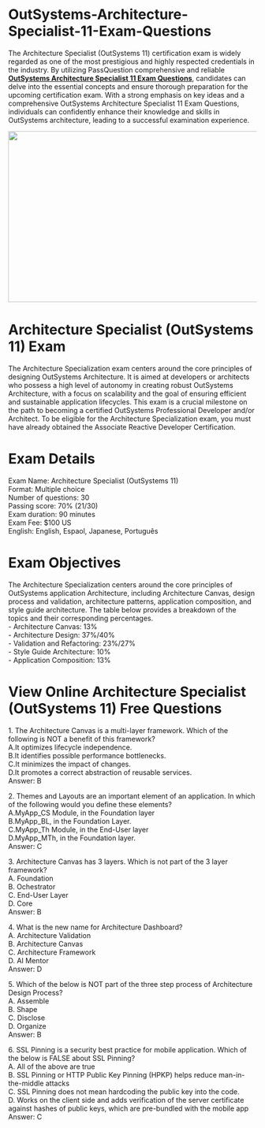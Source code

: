 # OutSystems-Architecture-Specialist-11-Exam-Questions
<p>The Architecture Specialist (OutSystems 11) certification exam is widely regarded as one of the most prestigious and highly respected credentials in the industry. By utilizing PassQuestion comprehensive and reliable <strong><a href="https://www.passquestion.com/architecture-specialist-11.html">OutSystems Architecture Specialist 11 Exam Questions</a></strong>, candidates can delve into the essential concepts and ensure thorough preparation for the upcoming certification exam. With a strong emphasis on key ideas and a comprehensive OutSystems Architecture Specialist 11 Exam Questions, individuals can confidently enhance their knowledge and skills in OutSystems architecture, leading to a successful examination experience.</p>

<p><img alt="" src="https://www.passquestion.com/uploads/pqcom/images/20231120/fb3b937ecfba659ef840eb222aaff86a.png" style="height:347px; width:618px" /></p>

<h1>Architecture Specialist (OutSystems 11) Exam</h1>

<p>The Architecture Specialization exam centers around the core principles of designing OutSystems Architecture. It is aimed at developers or architects who possess a high level of autonomy in creating robust OutSystems Architecture, with a focus on scalability and the goal of ensuring efficient and sustainable application lifecycles. This exam is a crucial milestone on the path to becoming a certified OutSystems Professional Developer and/or Architect. To be eligible for the Architecture Specialization exam, you must have already obtained the Associate Reactive Developer Certification.</p>

<h1>Exam Details</h1>

<p>Exam Name: Architecture Specialist (OutSystems 11)<br />
Format: Multiple choice<br />
Number of questions: 30<br />
Passing score: 70% (21/30)<br />
Exam duration: 90 minutes<br />
Exam Fee: $100 US<br />
English: English, Espaol, Japanese, Portugu&ecirc;s</p>

<h1>Exam Objectives</h1>

<p>The Architecture Specialization centers around the core principles of OutSystems application Architecture, including Architecture Canvas, design process and validation, architecture patterns, application composition, and style guide architecture. The table below provides a breakdown of the topics and their corresponding percentages.<br />
- Architecture Canvas: 13%<br />
- Architecture Design: 37%/40%<br />
- Validation and Refactoring: 23%/27%<br />
- Style Guide Architecture: 10%<br />
- Application Composition: 13%</p>

<h1>View Online Architecture Specialist (OutSystems 11) Free Questions</h1>

<p>1. The Architecture Canvas is a multi-layer framework. Which of the following is NOT a benefit of this framework?<br />
A.It optimizes lifecycle independence.<br />
B.It identifies possible performance bottlenecks.<br />
C.It minimizes the impact of changes.<br />
D.It promotes a correct abstraction of reusable services.<br />
Answer: B</p>

<p>2. Themes and Layouts are an important element of an application. In which of the following would you define these elements?<br />
A.MyApp_CS Module, in the Foundation layer<br />
B.MyApp_BL, in the Foundation Layer.<br />
C.MyApp_Th Module, in the End-User layer<br />
D.MyApp_MTh, in the Foundation layer.<br />
Answer: C</p>

<p>3. Architecture Canvas has 3 layers. Which is not part of the 3 layer framework?<br />
A. Foundation<br />
B. Ochestrator<br />
C. End-User Layer<br />
D. Core<br />
Answer: B</p>

<p>4. What is the new name for Architecture Dashboard?<br />
A. Architecture Validation<br />
B. Architecture Canvas<br />
C. Architecture Framework<br />
D. AI Mentor<br />
Answer: D</p>

<p>5. Which of the below is NOT part of the three step process of Architecture Design Process?<br />
A. Assemble<br />
B. Shape<br />
C. Disclose<br />
D. Organize<br />
Answer: B</p>

<p>6. SSL Pinning is a security best practice for mobile application. Which of the below is FALSE about SSL Pinning?<br />
A. All of the above are true<br />
B. SSL Pinning or HTTP Public Key Pinning (HPKP) helps reduce man-in-the-middle attacks<br />
C. SSL Pinning does not mean hardcoding the public key into the code.<br />
D. Works on the client side and adds verification of the server certificate against hashes of public keys, which are pre-bundled with the mobile app<br />
Answer: C</p>
